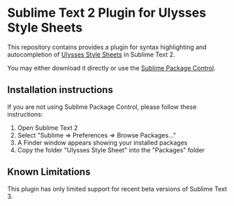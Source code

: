 Sublime Text 2 Plugin for Ulysses Style Sheets
==============================================
This repository contains provides a plugin for syntax highlighting and autocompletion of [Ulysses Style Sheets](http://www.ulyssesapp.com/styles) in Sublime Text 2.

You may either download it directly or use the [Sublime Package Control](https://sublime.wbond.net).

Installation instructions
-------------------------
If you are not using Sublime Package Control, please follow these instructions:

1. Open Sublime Text 2
2. Select "Sublime => Preferences => Browse Packages…"
3. A Finder window appears showing your installed packages
4. Copy the folder "Ulysses Style Sheet" into the "Packages" folder

Known Limitations
-----------------
This plugin has only limited support for recent beta versions of Sublime Text 3.